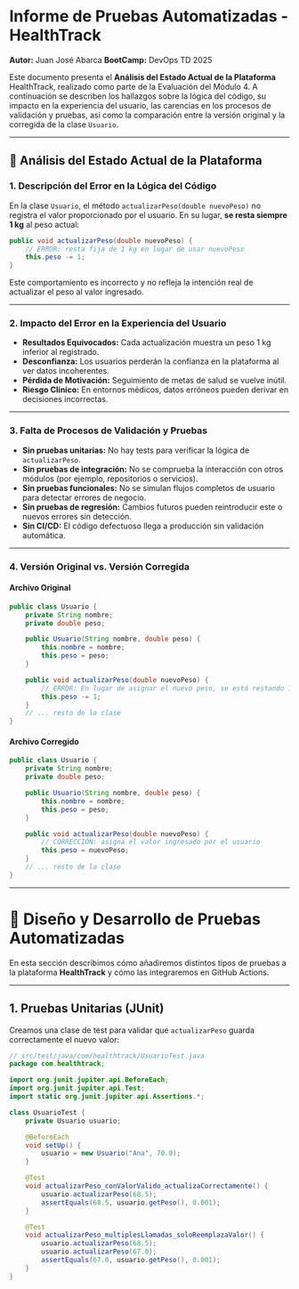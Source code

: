 # Informe de Pruebas Automatizadas - HealthTrack

**Autor:** Juan José Abarca
**BootCamp:** DevOps TD 2025

Este documento presenta el **Análisis del Estado Actual de la Plataforma** HealthTrack, realizado como parte de la Evaluación del Módulo 4. A continuación se describen los hallazgos sobre la lógica del código, su impacto en la experiencia del usuario, las carencias en los procesos de validación y pruebas, así como la comparación entre la versión original y la corregida de la clase `Usuario`.

---

## 🧠 Análisis del Estado Actual de la Plataforma

### 1. Descripción del Error en la Lógica del Código

En la clase `Usuario`, el método `actualizarPeso(double nuevoPeso)` no registra el valor proporcionado por el usuario. En su lugar, **se resta siempre 1 kg** al peso actual:

```java
public void actualizarPeso(double nuevoPeso) {
    // ERROR: resta fija de 1 kg en lugar de usar nuevoPeso
    this.peso -= 1;
}
```

Este comportamiento es incorrecto y no refleja la intención real de actualizar el peso al valor ingresado.

---

### 2. Impacto del Error en la Experiencia del Usuario

* **Resultados Equivocados:** Cada actualización muestra un peso 1 kg inferior al registrado.
* **Desconfianza:** Los usuarios perderán la confianza en la plataforma al ver datos incoherentes.
* **Pérdida de Motivación:** Seguimiento de metas de salud se vuelve inútil.
* **Riesgo Clínico:** En entornos médicos, datos erróneos pueden derivar en decisiones incorrectas.

---

### 3. Falta de Procesos de Validación y Pruebas

* **Sin pruebas unitarias:** No hay tests para verificar la lógica de `actualizarPeso`.
* **Sin pruebas de integración:** No se comprueba la interacción con otros módulos (por ejemplo, repositorios o servicios).
* **Sin pruebas funcionales:** No se simulan flujos completos de usuario para detectar errores de negocio.
* **Sin pruebas de regresión:** Cambios futuros pueden reintroducir este o nuevos errores sin detección.
* **Sin CI/CD:** El código defectuoso llega a producción sin validación automática.

---

### 4. Versión Original vs. Versión Corregida

#### Archivo Original

```java
public class Usuario {
    private String nombre;
    private double peso;

    public Usuario(String nombre, double peso) {
        this.nombre = nombre;
        this.peso = peso;
    }

    public void actualizarPeso(double nuevoPeso) {
        // ERROR: En lugar de asignar el nuevo peso, se está restando 1kg.
        this.peso -= 1;
    }
    // ... resto de la clase
}
```

#### Archivo Corregido

```java
public class Usuario {
    private String nombre;
    private double peso;

    public Usuario(String nombre, double peso) {
        this.nombre = nombre;
        this.peso = peso;
    }

    public void actualizarPeso(double nuevoPeso) {
        // CORRECCIÓN: asigna el valor ingresado por el usuario
        this.peso = nuevoPeso;
    }
    // ... resto de la clase
}
```
---

# 🧪 Diseño y Desarrollo de Pruebas Automatizadas

En esta sección describimos cómo añadiremos distintos tipos de pruebas a la plataforma **HealthTrack** y cómo las integraremos en GitHub Actions.

---

## 1. Pruebas Unitarias (JUnit)

Creamos una clase de test para validar que `actualizarPeso` guarda correctamente el nuevo valor:

```java
// src/test/java/com/healthtrack/UsuarioTest.java
package com.healthtrack;

import org.junit.jupiter.api.BeforeEach;
import org.junit.jupiter.api.Test;
import static org.junit.jupiter.api.Assertions.*;

class UsuarioTest {
    private Usuario usuario;

    @BeforeEach
    void setUp() {
        usuario = new Usuario("Ana", 70.0);
    }

    @Test
    void actualizarPeso_conValorValido_actualizaCorrectamente() {
        usuario.actualizarPeso(68.5);
        assertEquals(68.5, usuario.getPeso(), 0.001);
    }

    @Test
    void actualizarPeso_multiplesLlamadas_soloReemplazaValor() {
        usuario.actualizarPeso(68.5);
        usuario.actualizarPeso(67.0);
        assertEquals(67.0, usuario.getPeso(), 0.001);
    }
}
